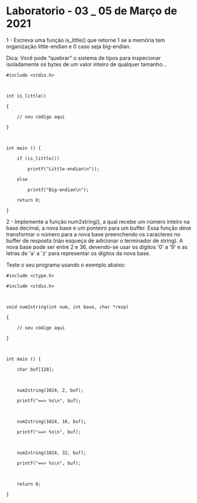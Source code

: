 # Laboratorio - 03 _ 05 de Março de 2021
1 - Escreva uma função is_little() que retorne 1 se a memória tem organização little-endian e 0 caso seja big-endian.

Dica: Você pode “quebrar” o sistema de tipos para inspecionar isoladamente os bytes de um valor inteiro de qualquer tamanho…

    #include <stdio.h>



    int is_little()

    {

        // seu código aqui

    }



    int main () {

        if (is_little())

            printf("Little-endian\n"));

        else

            printf("Big-endian\n");

        return 0;

    }

2 - Implemente a função num2string(), a qual recebe um número inteiro na base decimal, a nova base e um ponteiro para um buffer. Essa função deve transformar o número para a nova base preenchendo os caracteres no buffer de resposta (não esqueça de adicionar o terminador de string). A nova base pode ser entre 2 e 36, devendo-se usar os dígitos '0' a '9' e as letras de 'a' a 'z' para representar os dígitos da nova base.

Teste o seu programa usando o exemplo abaixo:

    #include <ctype.h>

    #include <stdio.h>



    void num2string(int num, int base, char *resp)

    {

        // seu código aqui

    }



    int main () {

        char buf[128];



        num2string(1024, 2, buf);

        printf("==> %s\n", buf);



        num2string(1024, 16, buf);

        printf("==> %s\n", buf);



        num2string(1024, 32, buf);

        printf("==> %s\n", buf);



        return 0;

    }

